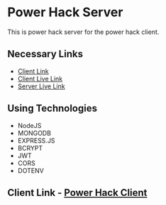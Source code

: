 # Power Hack Server

This is power hack server for the power hack client.

## Necessary Links

- [Client Link](https://github.com/Ashik-Mahmud/power-hack-client)
- [Client Live Link](https://power-hack-client.netlify.app/)
- [Server Live Link](https://power-hack-storage.herokuapp.com/)

## Using Technologies

- NodeJS
- MONGODB
- EXPRESS.JS
- BCRYPT
- JWT
- CORS
- DOTENV

## Client Link - [Power Hack Client](https://github.com/Ashik-Mahmud/power-hack-client)
